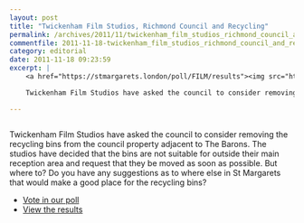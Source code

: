 ```yaml
---
layout: post
title: "Twickenham Film Studios, Richmond Council and Recycling"
permalink: /archives/2011/11/twickenham_film_studios_richmond_council_and_recyc.html
commentfile: 2011-11-18-twickenham_film_studios_richmond_council_and_recyc
category: editorial
date: 2011-11-18 09:23:59
excerpt: |
    <a href="https://stmargarets.london/poll/FILM/results"><img src="https://stmargarets.london/cgi-bin/poll.cgi?pollname=FILM&amp;action=image" class="right"  alt="" /></a>

    Twickenham Film Studios have asked the council to consider removing the recycling bins from the council property adjacent to The Barons. The studios have decided that the bins are not suitable for outside their main reception area and request that they be moved as soon as possible. But where to? Do you have any suggestions as to where else in St Margarets that would make a good place for the recycling bins?

---
```


<a href="https://stmargarets.london/poll/FILM/results"><img src="https://stmargarets.london/cgi-bin/poll.cgi?pollname=FILM&amp;action=image" class="right"  alt="" /></a>

Twickenham Film Studios have asked the council to consider removing the recycling bins from the council property adjacent to The Barons. The studios have decided that the bins are not suitable for outside their main reception area and request that they be moved as soon as possible. But where to? Do you have any suggestions as to where else in St Margarets that would make a good place for the recycling bins?

-   [Vote in our poll](/poll/FILM/)
-   [View the results](/poll/FILM/results)

